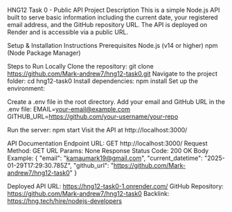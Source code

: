 HNG12 Task 0 - Public API
Project Description
This is a simple Node.js API built to serve basic information including the current date, your registered email address, and the GitHub repository URL. The API is deployed on Render and is accessible via a public URL.

Setup & Installation Instructions
Prerequisites
Node.js (v14 or higher)
npm (Node Package Manager)

Steps to Run Locally
Clone the repository: git clone https://github.com/Mark-andrew7/hng12-task0.git
Navigate to the project folder: cd hng12-task0
Install dependencies: npm install
Set up the environment:

Create a .env file in the root directory.
Add your email and GitHub URL in the .env file:
        EMAIL=your-email@example.com
        GITHUB_URL=https://github.com/your-username/your-repo

Run the server: npm start
Visit the API at http://localhost:3000/

API Documentation
Endpoint
URL: GET http://localhost:3000/
Request
Method: GET
URL Params: None
Response
Status Code: 200 OK
Body Example:
    {
        "email": "kamaumark19@gmail.com",
        "current_datetime": "2025-01-29T17:29:30.785Z",
        "github_url": "https://github.com/Mark-andrew7/hng12-task0"
    }   

Deployed API URL: https://hng12-task0-1.onrender.com/
GitHub Repository: https://github.com/Mark-andrew7/hng12-task0
Backlink: https://hng.tech/hire/nodejs-developers

